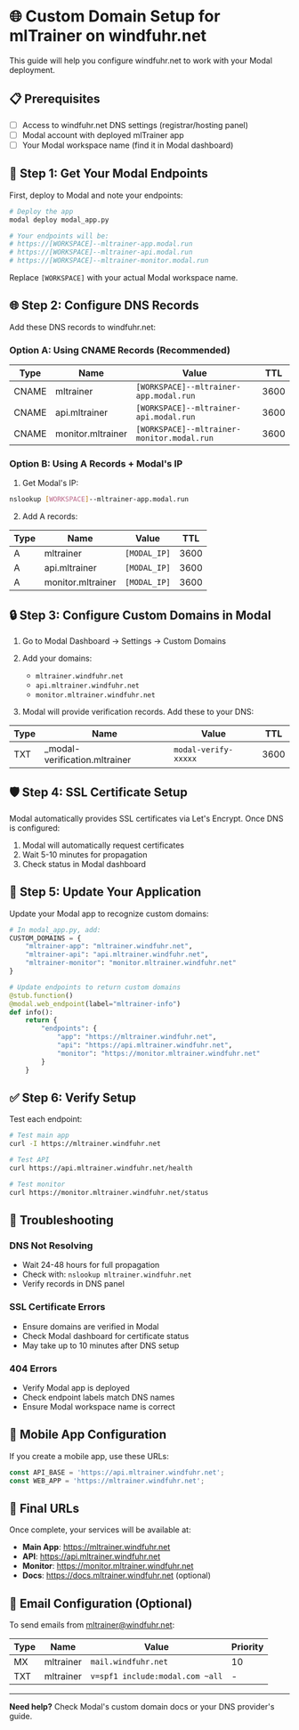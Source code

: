 # 🌐 Custom Domain Setup for mlTrainer on windfuhr.net

This guide will help you configure windfuhr.net to work with your Modal deployment.

## 📋 Prerequisites

- [ ] Access to windfuhr.net DNS settings (registrar/hosting panel)
- [ ] Modal account with deployed mlTrainer app
- [ ] Your Modal workspace name (find it in Modal dashboard)

## 🔧 Step 1: Get Your Modal Endpoints

First, deploy to Modal and note your endpoints:

```bash
# Deploy the app
modal deploy modal_app.py

# Your endpoints will be:
# https://[WORKSPACE]--mltrainer-app.modal.run
# https://[WORKSPACE]--mltrainer-api.modal.run
# https://[WORKSPACE]--mltrainer-monitor.modal.run
```

Replace `[WORKSPACE]` with your actual Modal workspace name.

## 🌐 Step 2: Configure DNS Records

Add these DNS records to windfuhr.net:

### Option A: Using CNAME Records (Recommended)

| Type | Name | Value | TTL |
|------|------|-------|-----|
| CNAME | mltrainer | `[WORKSPACE]--mltrainer-app.modal.run` | 3600 |
| CNAME | api.mltrainer | `[WORKSPACE]--mltrainer-api.modal.run` | 3600 |
| CNAME | monitor.mltrainer | `[WORKSPACE]--mltrainer-monitor.modal.run` | 3600 |

### Option B: Using A Records + Modal's IP

1. Get Modal's IP:
```bash
nslookup [WORKSPACE]--mltrainer-app.modal.run
```

2. Add A records:

| Type | Name | Value | TTL |
|------|------|-------|-----|
| A | mltrainer | `[MODAL_IP]` | 3600 |
| A | api.mltrainer | `[MODAL_IP]` | 3600 |
| A | monitor.mltrainer | `[MODAL_IP]` | 3600 |

## 🔒 Step 3: Configure Custom Domains in Modal

1. Go to Modal Dashboard → Settings → Custom Domains
2. Add your domains:
   - `mltrainer.windfuhr.net`
   - `api.mltrainer.windfuhr.net`
   - `monitor.mltrainer.windfuhr.net`

3. Modal will provide verification records. Add these to your DNS:

| Type | Name | Value | TTL |
|------|------|-------|-----|
| TXT | _modal-verification.mltrainer | `modal-verify-xxxxx` | 3600 |

## 🛡️ Step 4: SSL Certificate Setup

Modal automatically provides SSL certificates via Let's Encrypt. Once DNS is configured:

1. Modal will automatically request certificates
2. Wait 5-10 minutes for propagation
3. Check status in Modal dashboard

## 🔗 Step 5: Update Your Application

Update your Modal app to recognize custom domains:

```python
# In modal_app.py, add:
CUSTOM_DOMAINS = {
    "mltrainer-app": "mltrainer.windfuhr.net",
    "mltrainer-api": "api.mltrainer.windfuhr.net",
    "mltrainer-monitor": "monitor.mltrainer.windfuhr.net"
}

# Update endpoints to return custom domains
@stub.function()
@modal.web_endpoint(label="mltrainer-info")
def info():
    return {
        "endpoints": {
            "app": "https://mltrainer.windfuhr.net",
            "api": "https://api.mltrainer.windfuhr.net",
            "monitor": "https://monitor.mltrainer.windfuhr.net"
        }
    }
```

## ✅ Step 6: Verify Setup

Test each endpoint:

```bash
# Test main app
curl -I https://mltrainer.windfuhr.net

# Test API
curl https://api.mltrainer.windfuhr.net/health

# Test monitor
curl https://monitor.mltrainer.windfuhr.net/status
```

## 🚨 Troubleshooting

### DNS Not Resolving
- Wait 24-48 hours for full propagation
- Check with: `nslookup mltrainer.windfuhr.net`
- Verify records in DNS panel

### SSL Certificate Errors
- Ensure domains are verified in Modal
- Check Modal dashboard for certificate status
- May take up to 10 minutes after DNS setup

### 404 Errors
- Verify Modal app is deployed
- Check endpoint labels match DNS names
- Ensure Modal workspace name is correct

## 📱 Mobile App Configuration

If you create a mobile app, use these URLs:

```javascript
const API_BASE = 'https://api.mltrainer.windfuhr.net';
const WEB_APP = 'https://mltrainer.windfuhr.net';
```

## 🎯 Final URLs

Once complete, your services will be available at:

- **Main App**: https://mltrainer.windfuhr.net
- **API**: https://api.mltrainer.windfuhr.net
- **Monitor**: https://monitor.mltrainer.windfuhr.net
- **Docs**: https://docs.mltrainer.windfuhr.net (optional)

## 📧 Email Configuration (Optional)

To send emails from mltrainer@windfuhr.net:

| Type | Name | Value | Priority |
|------|------|-------|----------|
| MX | mltrainer | `mail.windfuhr.net` | 10 |
| TXT | mltrainer | `v=spf1 include:modal.com ~all` | - |

---

**Need help?** Check Modal's custom domain docs or your DNS provider's guide.
